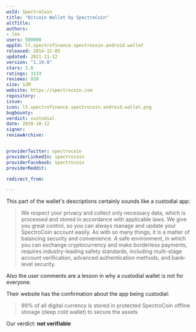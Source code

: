```yaml
---
wsId: SpectroCoin
title: "Bitcoin Wallet by SpectroCoin"
altTitle: 
authors:
- leo
users: 500000
appId: lt.spectrofinance.spectrocoin.android.wallet
released: 2014-12-05
updated: 2021-11-12
version: "1.19.0"
stars: 3.0
ratings: 3133
reviews: 920
size: 12M
website: https://spectrocoin.com
repository: 
issue: 
icon: lt.spectrofinance.spectrocoin.android.wallet.png
bugbounty: 
verdict: custodial
date: 2020-10-12
signer: 
reviewArchive:


providerTwitter: spectrocoin
providerLinkedIn: spectrocoin
providerFacebook: spectrocoin
providerReddit: 

redirect_from:

---
```



This part of the wallet's descriptions certainly sounds like a custodial app:

> We respect your privacy and collect only necessary data, which is processed and stored in accordance with applicable laws. We give you great control, so you can always manage and update your SpectroCoin account easily. As with so many things, it is a matter of balancing security and convenience. A safe environment, in which you can exchange cryptocurrency and make borderless payments, requires industry-leading safety standards, including multi-stage account verification, advanced authentication methods, and bank-level security.

Also the user comments are a lesson in why a custodial wallet is not for everyone.

Their website has the confirmation about the app being custodial:

> 99% of all digital currency is stored in protected SpectroCoin offline storage
(deep cold wallet) to secure the assets

Our verdict: **not verifiable**
